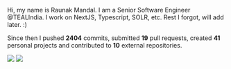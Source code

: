 Hi, my name is Raunak Mandal. I am a Senior Software Engineer @TEALIndia. I work on NextJS, Typescript, SOLR, etc. Rest I forgot, will add later. :)

Since then I pushed **2404** commits, submitted **19** pull requests, created **41** personal projects and contributed to **10** external repositories.


<img src="https://github-readme-stats.vercel.app/api?username=RaunakMandal&show_icons=true&count_private=true">
<img src="https://github-readme-stats.vercel.app/api/top-langs/?username=RaunakMandal">
